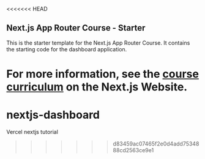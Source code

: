 <<<<<<< HEAD
## Next.js App Router Course - Starter

This is the starter template for the Next.js App Router Course. It contains the starting code for the dashboard application.

For more information, see the [course curriculum](https://nextjs.org/learn) on the Next.js Website.
=======
# nextjs-dashboard
Vercel nextjs tutorial
>>>>>>> d83459ac07465f2e0d4add7534888cd2563ce9e1
